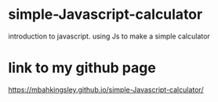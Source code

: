 # simple-Javascript-calculator

introduction to javascript. using Js to make a simple calculator

# link to my github page

https://mbahkingsley.github.io/simple-Javascript-calculator/
